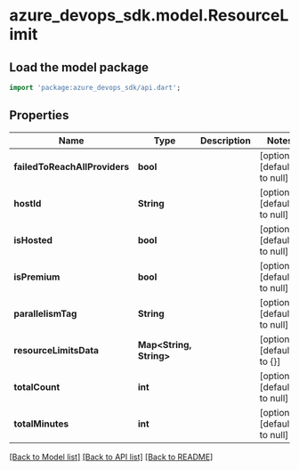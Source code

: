 # azure_devops_sdk.model.ResourceLimit

## Load the model package
```dart
import 'package:azure_devops_sdk/api.dart';
```

## Properties
Name | Type | Description | Notes
------------ | ------------- | ------------- | -------------
**failedToReachAllProviders** | **bool** |  | [optional] [default to null]
**hostId** | **String** |  | [optional] [default to null]
**isHosted** | **bool** |  | [optional] [default to null]
**isPremium** | **bool** |  | [optional] [default to null]
**parallelismTag** | **String** |  | [optional] [default to null]
**resourceLimitsData** | **Map&lt;String, String&gt;** |  | [optional] [default to {}]
**totalCount** | **int** |  | [optional] [default to null]
**totalMinutes** | **int** |  | [optional] [default to null]

[[Back to Model list]](../README.md#documentation-for-models) [[Back to API list]](../README.md#documentation-for-api-endpoints) [[Back to README]](../README.md)


